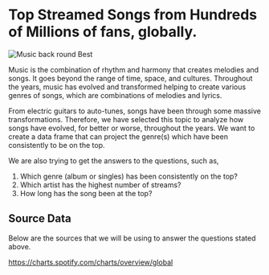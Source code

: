 # Top Streamed Songs from Hundreds of Millions of fans, globally. 

![Music back round Best](https://user-images.githubusercontent.com/97486216/180366857-01c76bba-445e-469f-b123-70bef6e8782e.jpg)

Music is the combination of rhythm and harmony that creates melodies and songs.
It goes beyond the range of time, space, and cultures. Throughout the years, music has evolved and transformed helping to create various genres of songs, which are combinations of melodies and lyrics. 

From electric guitars to auto-tunes, songs have been through some massive transformations. Therefore, we have selected this topic to analyze how songs have evolved, for better or worse, throughout the years. We want to create a data frame that can project the genre(s) which have been consistently to be on the top.

We are also trying to get the answers to the questions, such as, 

1. Which genre (album or singles) has been consistently on the top?
2. Which artist has the highest number of streams?
3. How long has the song been at the top?

## Source Data
Below are the sources that we will be using to answer the questions stated above.

https://charts.spotify.com/charts/overview/global 
